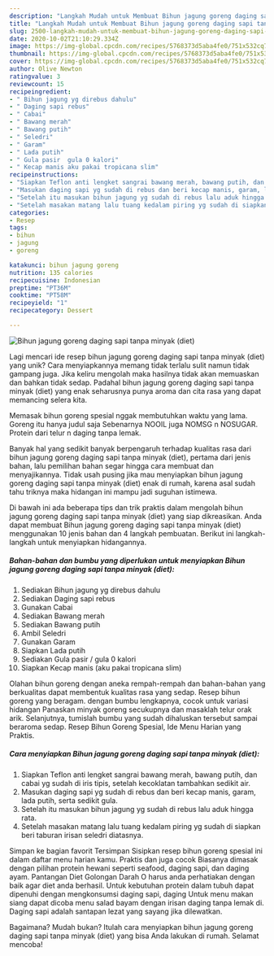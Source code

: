 ```yaml
---
description: "Langkah Mudah untuk Membuat Bihun jagung goreng daging sapi tanpa minyak (diet) yang Enak"
title: "Langkah Mudah untuk Membuat Bihun jagung goreng daging sapi tanpa minyak (diet) yang Enak"
slug: 2500-langkah-mudah-untuk-membuat-bihun-jagung-goreng-daging-sapi-tanpa-minyak-diet-yang-enak
date: 2020-10-02T21:10:29.334Z
image: https://img-global.cpcdn.com/recipes/5768373d5aba4fe0/751x532cq70/bihun-jagung-goreng-daging-sapi-tanpa-minyak-diet-foto-resep-utama.jpg
thumbnail: https://img-global.cpcdn.com/recipes/5768373d5aba4fe0/751x532cq70/bihun-jagung-goreng-daging-sapi-tanpa-minyak-diet-foto-resep-utama.jpg
cover: https://img-global.cpcdn.com/recipes/5768373d5aba4fe0/751x532cq70/bihun-jagung-goreng-daging-sapi-tanpa-minyak-diet-foto-resep-utama.jpg
author: Olive Newton
ratingvalue: 3
reviewcount: 15
recipeingredient:
- " Bihun jagung yg direbus dahulu"
- " Daging sapi rebus"
- " Cabai"
- " Bawang merah"
- " Bawang putih"
- " Seledri"
- " Garam"
- " Lada putih"
- " Gula pasir  gula 0 kalori"
- " Kecap manis aku pakai tropicana slim"
recipeinstructions:
- "Siapkan Teflon anti lengket sangrai bawang merah, bawang putih, dan cabai yg sudah di iris tipis, setelah kecoklatan tambahkan sedikit air."
- "Masukan daging sapi yg sudah di rebus dan beri kecap manis, garam, lada putih, serta sedikit gula."
- "Setelah itu masukan bihun jagung yg sudah di rebus lalu aduk hingga rata."
- "Setelah masakan matang lalu tuang kedalam piring yg sudah di siapkan beri taburan irisan seledri diatasnya."
categories:
- Resep
tags:
- bihun
- jagung
- goreng

katakunci: bihun jagung goreng 
nutrition: 135 calories
recipecuisine: Indonesian
preptime: "PT36M"
cooktime: "PT58M"
recipeyield: "1"
recipecategory: Dessert

---
```



![Bihun jagung goreng daging sapi tanpa minyak (diet)](https://img-global.cpcdn.com/recipes/5768373d5aba4fe0/751x532cq70/bihun-jagung-goreng-daging-sapi-tanpa-minyak-diet-foto-resep-utama.jpg)

Lagi mencari ide resep bihun jagung goreng daging sapi tanpa minyak (diet) yang unik? Cara menyiapkannya memang tidak terlalu sulit namun tidak gampang juga. Jika keliru mengolah maka hasilnya tidak akan memuaskan dan bahkan tidak sedap. Padahal bihun jagung goreng daging sapi tanpa minyak (diet) yang enak seharusnya punya aroma dan cita rasa yang dapat memancing selera kita.

Memasak bihun goreng spesial nggak membutuhkan waktu yang lama. Goreng itu hanya judul saja Sebenarnya NOOIL juga NOMSG n NOSUGAR. Protein dari telur n daging tanpa lemak.

Banyak hal yang sedikit banyak berpengaruh terhadap kualitas rasa dari bihun jagung goreng daging sapi tanpa minyak (diet), pertama dari jenis bahan, lalu pemilihan bahan segar hingga cara membuat dan menyajikannya. Tidak usah pusing jika mau menyiapkan bihun jagung goreng daging sapi tanpa minyak (diet) enak di rumah, karena asal sudah tahu triknya maka hidangan ini mampu jadi suguhan istimewa.


Di bawah ini ada beberapa tips dan trik praktis dalam mengolah bihun jagung goreng daging sapi tanpa minyak (diet) yang siap dikreasikan. Anda dapat membuat Bihun jagung goreng daging sapi tanpa minyak (diet) menggunakan 10 jenis bahan dan 4 langkah pembuatan. Berikut ini langkah-langkah untuk menyiapkan hidangannya.

<!--inarticleads1-->

##### Bahan-bahan dan bumbu yang diperlukan untuk menyiapkan Bihun jagung goreng daging sapi tanpa minyak (diet):

1. Sediakan  Bihun jagung yg direbus dahulu
1. Sediakan  Daging sapi rebus
1. Gunakan  Cabai
1. Sediakan  Bawang merah
1. Sediakan  Bawang putih
1. Ambil  Seledri
1. Gunakan  Garam
1. Siapkan  Lada putih
1. Sediakan  Gula pasir / gula 0 kalori
1. Siapkan  Kecap manis (aku pakai tropicana slim)


Olahan bihun goreng dengan aneka rempah-rempah dan bahan-bahan yang berkualitas dapat membentuk kualitas rasa yang sedap. Resep bihun goreng yang beragam. dengan bumbu lengkapnya, cocok untuk variasi hidangan Panaskan minyak goreng secukupnya dan masaklah telur orak arik. Selanjutnya, tumislah bumbu yang sudah dihaluskan tersebut sampai beraroma sedap. Resep Bihun Goreng Spesial, Ide Menu Harian yang Praktis. 

<!--inarticleads2-->

##### Cara menyiapkan Bihun jagung goreng daging sapi tanpa minyak (diet):

1. Siapkan Teflon anti lengket sangrai bawang merah, bawang putih, dan cabai yg sudah di iris tipis, setelah kecoklatan tambahkan sedikit air.
1. Masukan daging sapi yg sudah di rebus dan beri kecap manis, garam, lada putih, serta sedikit gula.
1. Setelah itu masukan bihun jagung yg sudah di rebus lalu aduk hingga rata.
1. Setelah masakan matang lalu tuang kedalam piring yg sudah di siapkan beri taburan irisan seledri diatasnya.


Simpan ke bagian favorit Tersimpan Sisipkan resep bihun goreng spesial ini dalam daftar menu harian kamu. Praktis dan juga cocok Biasanya dimasak dengan pilihan protein hewani seperti seafood, daging sapi, dan daging ayam. Pantangan Diet Golongan Darah O harus anda perhatiakan dengan baik agar diet anda berhasil. Untuk kebutuhan protein dalam tubuh dapat dipenuhi dengan mengkonsumsi daging sapi, daging Untuk menu makan siang dapat dicoba menu salad bayam dengan irisan daging tanpa lemak di. Daging sapi adalah santapan lezat yang sayang jika dilewatkan. 

Bagaimana? Mudah bukan? Itulah cara menyiapkan bihun jagung goreng daging sapi tanpa minyak (diet) yang bisa Anda lakukan di rumah. Selamat mencoba!
